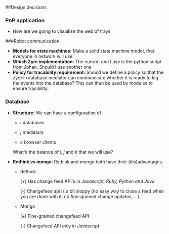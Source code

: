 ##Design decisions

### PnP application

- How are we going to visualize the web of trays

###Robot communication

- **Models for state machines:** Make a solid state machine model, that everyone in network will use.
- **Which Zyre implementation:** The current one I use is the python script from Johan. Should I use another one
- **Policy for tracability requirement:** Should we define a policy so that the zyre<->database mediator can communicate whether it is ready to log the events into the database? This can then be used by modules to ensure tracibility.

### Database

- **Structure:** We can have a configuration of

  - *i* databases

  - *j* mediators

  - *k* browser clients

  What's the balance of *i*, *j* and *k* that we will use?


- **Rethink vs mongo**: Rethink and mongo both have their (dis)advantages.
  - Rethink

    (+) Has change feed API's in *Javascript, Ruby, Python and Java*

    (-) Changefeed api is a bit sloppy (no easy way to close a feed when you are done with it, no fine-grained change updates, ...)
  - Mongo

    (+) Fine-grained changefeed API

    (-) Changefeed API only in *Javascript*